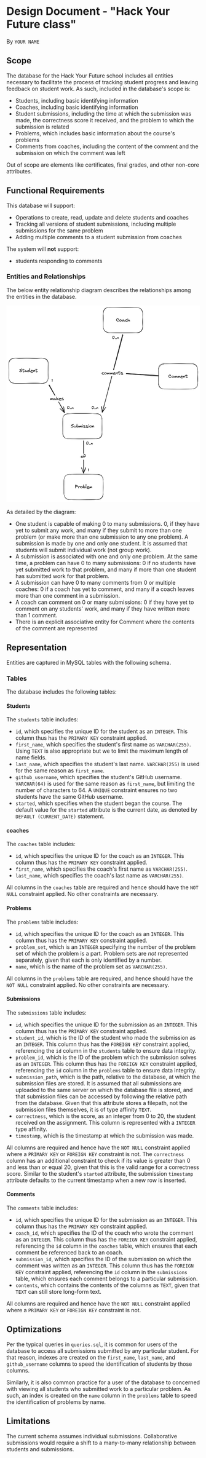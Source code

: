 # Design Document - "Hack Your Future class"

By `YOUR NAME`

## Scope

The database for the Hack Your Future school includes all entities necessary to facilitate the process of tracking student progress and leaving feedback on student work. As such, included in the database's scope is:

- Students, including basic identifying information
- Coaches, including basic identifying information
- Student submissions, including the time at which the submission was made, the correctness score it received, and the problem to which the submission is related
- Problems, which includes basic information about the course's problems
- Comments from coaches, including the content of the comment and the submission on which the comment was left

Out of scope are elements like certificates, final grades, and other non-core attributes.

## Functional Requirements

This database will support:

- Operations to create, read, update and delete students and coaches
- Tracking all versions of student submissions, including multiple submissions for the same problem
- Adding multiple comments to a student submission from coaches

The system will **not** support:

- students responding to comments

### Entities and Relationships

The below entity relationship diagram describes the relationships among the entities in the database.

![ER Diagram](er-diagram.png)

As detailed by the diagram:

- One student is capable of making 0 to many submissions. 0, if they have yet to submit any work, and many if they submit to more than one problem (or make more than one submission to any one problem). A submission is made by one and only one student. It is assumed that students will submit individual work (not group work).
- A submission is associated with one and only one problem. At the same time, a problem can have 0 to many submissions: 0 if no students have yet submitted work to that problem, and many if more than one student has submitted work for that problem.
- A submission can have 0 to many comments from 0 or multiple coaches: 0 if a coach has yet to comment, and many if a coach leaves more than one comment in a submission.
- A coach can comment on 0 or many submissions: 0 if they have yet to comment on any students' work, and many if they have written more than 1 comment.
- There is an explicit associative entity for Comment where the contents of the comment are represented

## Representation

Entities are captured in MySQL tables with the following schema.

### Tables

The database includes the following tables:

#### Students

The `students` table includes:

- `id`, which specifies the unique ID for the student as an `INTEGER`. This column thus has the `PRIMARY KEY` constraint applied.
- `first_name`, which specifies the student's first name as `VARCHAR(255)`. Using `TEXT` is also appropriate but we to limit the maximum length of name fields.
- `last_name`, which specifies the student's last name. `VARCHAR(255)` is used for the same reason as `first_name`.
- `github_username`, which specifies the student's GitHub username. `VARCHAR(64)` is used for the same reason as `first_name`, but limiting the number of characters to 64. A `UNIQUE` constraint ensures no two students have the same GitHub username.
- `started`, which specifies when the student began the course. The default value for the `started` attribute is the current date, as denoted by `DEFAULT (CURRENT_DATE)` statement.

#### coaches

The `coaches` table includes:

- `id`, which specifies the unique ID for the coach as an `INTEGER`. This column thus has the `PRIMARY KEY` constraint applied.
- `first_name`, which specifies the coach's first name as `VARCHAR(255)`.
- `last_name`, which specifies the coach's last name as `VARCHAR(255)`.

All columns in the `coaches` table are required and hence should have the `NOT NULL` constraint applied. No other constraints are necessary.

#### Problems

The `problems` table includes:

- `id`, which specifies the unique ID for the coach as an `INTEGER`. This column thus has the `PRIMARY KEY` constraint applied.
- `problem_set`, which is an `INTEGER` specifying the number of the problem set of which the problem is a part. Problem sets are _not_ represented separately, given that each is only identified by a number.
- `name`, which is the name of the problem set as `VARCHAR(255)`.

All columns in the `problems` table are required, and hence should have the `NOT NULL` constraint applied. No other constraints are necessary.

#### Submissions

The `submissions` table includes:

- `id`, which specifies the unique ID for the submission as an `INTEGER`. This column thus has the `PRIMARY KEY` constraint applied.
- `student_id`, which is the ID of the student who made the submission as an `INTEGER`. This column thus has the `FOREIGN KEY` constraint applied, referencing the `id` column in the `students` table to ensure data integrity.
- `problem_id`, which is the ID of the problem which the submission solves as an `INTEGER`. This column thus has the `FOREIGN KEY` constraint applied, referencing the `id` column in the `problems` table to ensure data integrity.
- `submission_path`, which is the path, relative to the database, at which the submission files are stored. It is assumed that all submissions are uploaded to the same server on which the database file is stored, and that submission files can be accessed by following the relative path from the database. Given that this attribute stores a filepath, not the submission files themselves, it is of type affinity `TEXT`.
- `correctness`, which is the score, as an integer from 0 to 20, the student received on the assignment. This column is represented with a `INTEGER` type affinity.
- `timestamp`, which is the timestamp at which the submission was made.

All columns are required and hence have the `NOT NULL` constraint applied where a `PRIMARY KEY` or `FOREIGN KEY` constraint is not. The `correctness` column has an additional constraint to check if its value is greater than 0 and less than or equal 20, given that this is the valid range for a correctness score. Similar to the student's `started` attribute, the submission `timestamp` attribute defaults to the current timestamp when a new row is inserted.

#### Comments

The `comments` table includes:

- `id`, which specifies the unique ID for the submission as an `INTEGER`. This column thus has the `PRIMARY KEY` constraint applied.
- `coach_id`, which specifies the ID of the coach who wrote the comment as an `INTEGER`. This column thus has the `FOREIGN KEY` constraint applied, referencing the `id` column in the `coaches` table, which ensures that each comment be referenced back to an coach.
- `submission_id`, which specifies the ID of the submission on which the comment was written as an `INTEGER`. This column thus has the `FOREIGN KEY` constraint applied, referencing the `id` column in the `submissions` table, which ensures each comment belongs to a particular submission.
- `contents`, which contains the contents of the columns as `TEXT`, given that `TEXT` can still store long-form text.

All columns are required and hence have the `NOT NULL` constraint applied where a `PRIMARY KEY` or `FOREIGN KEY` constraint is not.

## Optimizations

Per the typical queries in `queries.sql`, it is common for users of the database to access all submissions submitted by any particular student. For that reason, indexes are created on the `first_name`, `last_name`, and `github_username` columns to speed the identification of students by those columns.

Similarly, it is also common practice for a user of the database to concerned with viewing all students who submitted work to a particular problem. As such, an index is created on the `name` column in the `problems` table to speed the identification of problems by name.

## Limitations

The current schema assumes individual submissions. Collaborative submissions would require a shift to a many-to-many relationship between students and submissions.
